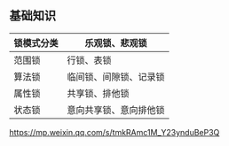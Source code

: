## 基础知识



| 锁模式分类 | 乐观锁、悲观锁         |
| ---------- | ---------------------- |
| 范围锁     | 行锁、表锁             |
| 算法锁     | 临间锁、间隙锁、记录锁 |
| 属性锁     | 共享锁、排他锁         |
| 状态锁     | 意向共享锁、意向排他锁 |

https://mp.weixin.qq.com/s/tmkRAmc1M_Y23ynduBeP3Q


